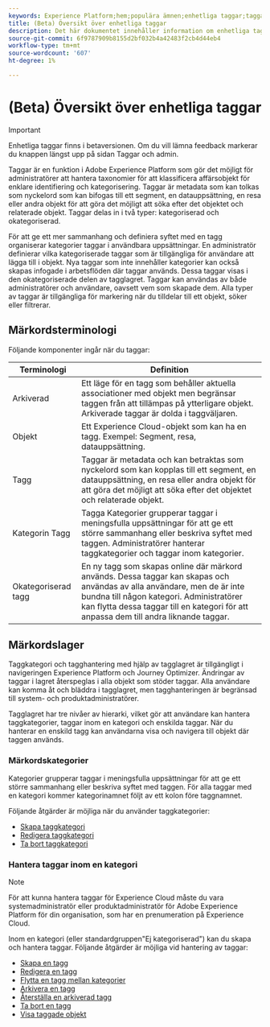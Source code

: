 ```yaml
---
keywords: Experience Platform;hem;populära ämnen;enhetliga taggar;taggar;
title: (Beta) Översikt över enhetliga taggar
description: Det här dokumentet innehåller information om enhetliga taggar i Adobe Experience Platform
source-git-commit: 6f9787909b8155d2bf032b4a42483f2cb4d44eb4
workflow-type: tm+mt
source-wordcount: '607'
ht-degree: 1%

---
```


# (Beta) Översikt över enhetliga taggar

>[!IMPORTANT]
>
>Enhetliga taggar finns i betaversionen. Om du vill lämna feedback markerar du knappen längst upp på sidan Taggar och admin.

Taggar är en funktion i Adobe Experience Platform som gör det möjligt för administratörer att hantera taxonomier för att klassificera affärsobjekt för enklare identifiering och kategorisering. Taggar är metadata som kan tolkas som nyckelord som kan bifogas till ett segment, en datauppsättning, en resa eller andra objekt för att göra det möjligt att söka efter det objektet och relaterade objekt. Taggar delas in i två typer: kategoriserad och okategoriserad.

För att ge ett mer sammanhang och definiera syftet med en tagg organiserar kategorier taggar i användbara uppsättningar. En administratör definierar vilka kategoriserade taggar som är tillgängliga för användare att lägga till i objekt. Nya taggar som inte innehåller kategorier kan också skapas infogade i arbetsflöden där taggar används. Dessa taggar visas i den okategoriserade delen av tagglagret. Taggar kan användas av både administratörer och användare, oavsett vem som skapade dem. Alla typer av taggar är tillgängliga för markering när du tilldelar till ett objekt, söker eller filtrerar.

## Märkordsterminologi

Följande komponenter ingår när du taggar:

| Terminologi | Definition |
| --- | --- |
| Arkiverad | Ett läge för en tagg som behåller aktuella associationer med objekt men begränsar taggen från att tillämpas på ytterligare objekt.  Arkiverade taggar är dolda i taggväljaren. |
| Objekt | Ett Experience Cloud-objekt som kan ha en tagg.  Exempel: Segment, resa, datauppsättning. |
| Tagg | Taggar är metadata och kan betraktas som nyckelord som kan kopplas till ett segment, en datauppsättning, en resa eller andra objekt för att göra det möjligt att söka efter det objektet och relaterade objekt. |
| Kategorin Tagg | Tagga Kategorier grupperar taggar i meningsfulla uppsättningar för att ge ett större sammanhang eller beskriva syftet med taggen.  Administratörer hanterar taggkategorier och taggar inom kategorier. |
| Okategoriserad tagg | En ny tagg som skapas online där märkord används. Dessa taggar kan skapas och användas av alla användare, men de är inte bundna till någon kategori.  Administratörer kan flytta dessa taggar till en kategori för att anpassa dem till andra liknande taggar. |

## Märkordslager

Taggkategori och tagghantering med hjälp av tagglagret är tillgängligt i navigeringen Experience Platform och Journey Optimizer. Ändringar av taggar i lagret återspeglas i alla objekt som stöder taggar. Alla användare kan komma åt och bläddra i tagglagret, men tagghanteringen är begränsad till system- och produktadministratörer.

Tagglagret har tre nivåer av hierarki, vilket gör att användare kan hantera taggkategorier, taggar inom en kategori och enskilda taggar. När du hanterar en enskild tagg kan användarna visa och navigera till objekt där taggen används.

### Märkordskategorier

Kategorier grupperar taggar i meningsfulla uppsättningar för att ge ett större sammanhang eller beskriva syftet med taggen. För alla taggar med en kategori kommer kategorinamnet följt av ett kolon före taggnamnet.

Följande åtgärder är möjliga när du använder taggkategorier:

* [Skapa taggkategori](./ui/tags-categories.md#create-tag-category)
* [Redigera taggkategori](./ui/tags-categories.md#edit-tag-category-edit-tag-category)
* [Ta bort taggkategori](./ui/tags-categories.md#delete-tag-category-delete-tag-category)

### Hantera taggar inom en kategori

>[!NOTE]
>
>För att kunna hantera taggar för Experience Cloud måste du vara systemadministratör eller produktadministratör för Adobe Experience Platform för din organisation, som har en prenumeration på Experience Cloud.

Inom en kategori (eller standardgruppen&quot;Ej kategoriserad&quot;) kan du skapa och hantera taggar. Följande åtgärder är möjliga vid hantering av taggar:

* [Skapa en tagg](./ui/managing-tags.md#create-a-tag-create-tag)
* [Redigera en tagg](./ui/managing-tags.md#edit-a-tag-edit-tag)
* [Flytta en tagg mellan kategorier](./ui/managing-tags.md#move-a-tag-between-categories-move-tag)
* [Arkivera en tagg](./ui/managing-tags.md#archive-a-tag-archive-tag)
* [Återställa en arkiverad tagg](./ui/managing-tags.md#restore-an-archived-tag-restore-archived-tag)
* [Ta bort en tagg](./ui/managing-tags.md#delete-a-tag-delete-tag)
* [Visa taggade objekt](./ui/managing-tags.md#viewing-tagged-objects-view-tagged)
